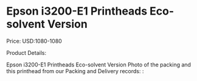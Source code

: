# Epson i3200-E1 Printheads Eco-solvent Version

Price: USD:1080-1080

Product Details:

Epson i3200-E1 Printheads Eco-solvent Version
Photo of the packing and this printhead from our Packing and Delivery records:
:
